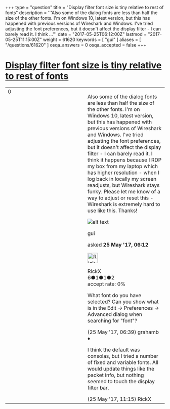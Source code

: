 +++
type = "question"
title = "Display filter font size is tiny relative to rest of fonts"
description = '''Also some of the dialog fonts are less than half the size of the other fonts. I&#x27;m on Windows 10, latest version, but this has happened with previous versions of Wireshark and Windows. I&#x27;ve tried adjusting the font preferences, but it doesn&#x27;t affect the display filter - I can barely read it. I think ...'''
date = "2017-05-25T06:12:00Z"
lastmod = "2017-05-25T11:15:00Z"
weight = 61620
keywords = [ "gui" ]
aliases = [ "/questions/61620" ]
osqa_answers = 0
osqa_accepted = false
+++

<div class="headNormal">

# [Display filter font size is tiny relative to rest of fonts](/questions/61620/display-filter-font-size-is-tiny-relative-to-rest-of-fonts)

</div>

<div id="main-body">

<div id="askform">

<table id="question-table" style="width:100%;"><colgroup><col style="width: 50%" /><col style="width: 50%" /></colgroup><tbody><tr class="odd"><td style="width: 30px; vertical-align: top"><div class="vote-buttons"><span id="post-61620-upvote" class="ajax-command post-vote up" rel="nofollow" title="I like this post (click again to cancel)"> </span><div id="post-61620-score" class="post-score" title="current number of votes">0</div><span id="post-61620-downvote" class="ajax-command post-vote down" rel="nofollow" title="I dont like this post (click again to cancel)"> </span> <span id="favorite-mark" class="ajax-command favorite-mark" rel="nofollow" title="mark/unmark this question as favorite (click again to cancel)"> </span><div id="favorite-count" class="favorite-count"></div></div></td><td><div id="item-right"><div class="question-body"><p>Also some of the dialog fonts are less than half the size of the other fonts. I'm on Windows 10, latest version, but this has happened with previous versions of Wireshark and Windows. I've tried adjusting the font preferences, but it doesn't affect the display filter - I can barely read it. I think it happens because I RDP my box from my laptop which has higher resolution - when I log back in locally my screen readjusts, but Wireshark stays funky. Please let me know of a way to adjust or reset this - Wireshark is extremely hard to use like this. Thanks!</p><p><img src="https://osqa-ask.wireshark.org/upfiles/Capture_t7olnqJ.PNG" alt="alt text" /></p></div><div id="question-tags" class="tags-container tags"><span class="post-tag tag-link-gui" rel="tag" title="see questions tagged &#39;gui&#39;">gui</span></div><div id="question-controls" class="post-controls"></div><div class="post-update-info-container"><div class="post-update-info post-update-info-user"><p>asked <strong>25 May '17, 06:12</strong></p><img src="https://secure.gravatar.com/avatar/8232c06208d3d97adcbb6916c9217051?s=32&amp;d=identicon&amp;r=g" class="gravatar" width="32" height="32" alt="RickX&#39;s gravatar image" /><p><span>RickX</span><br />
<span class="score" title="6 reputation points">6</span><span title="1 badges"><span class="badge1">●</span><span class="badgecount">1</span></span><span title="1 badges"><span class="silver">●</span><span class="badgecount">1</span></span><span title="2 badges"><span class="bronze">●</span><span class="badgecount">2</span></span><br />
<span class="accept_rate" title="Rate of the user&#39;s accepted answers">accept rate:</span> <span title="RickX has no accepted answers">0%</span></p></img></div></div><div id="comments-container-61620" class="comments-container"><span id="61621"></span><div id="comment-61621" class="comment"><div id="post-61621-score" class="comment-score"></div><div class="comment-text"><p>What font do you have selected? Can you show what is in the Edit -&gt; Preferences -&gt; Advanced dialog when searching for "font"?</p></div><div id="comment-61621-info" class="comment-info"><span class="comment-age">(25 May '17, 06:39)</span> <span class="comment-user userinfo">grahamb ♦</span></div></div><span id="61630"></span><div id="comment-61630" class="comment"><div id="post-61630-score" class="comment-score"></div><div class="comment-text"><p>I think the default was consolas, but I tried a number of fixed and variable fonts. All would update things like the packet info, but nothing seemed to touch the display filter bar.</p></div><div id="comment-61630-info" class="comment-info"><span class="comment-age">(25 May '17, 11:15)</span> <span class="comment-user userinfo">RickX</span></div></div></div><div id="comment-tools-61620" class="comment-tools"></div><div class="clear"></div><div id="comment-61620-form-container" class="comment-form-container"></div><div class="clear"></div></div></td></tr></tbody></table>

</div>

</div>

